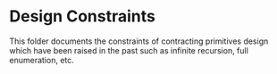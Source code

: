 # Design Constraints

This folder documents the constraints of contracting primitives design which
have been raised in the past such as infinite recursion, full enumeration, etc.
